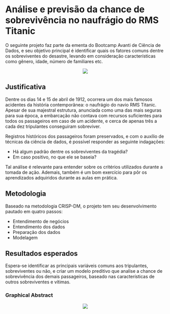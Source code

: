 # Análise e previsão da chance de sobrevivência no naufrágio do RMS Titanic

O seguinte projeto faz parte da ementa do Bootcamp Avanti de Ciência de Dados, e seu objetivo principal é identificar quais os fatores comuns dentre os sobreviventes do desastre, levando em consideração características como gênero, idade, número de familiares etc.
<p align="center">
    <img src="https://media.snl.no/media/26196/standard_compressed_RMS_Titanic_3.jpg" />
</p>

## Justificativa
Dentre os dias 14 e 15 de abril de 1912, ocorrera um dos mais famosos acidentes da história contemporânea: o naufrágio do navio RMS Titanic. Apesar de sua majestral estrutura, anunciada como uma das mais seguras para sua época, a embarcação não contava com recursos suficientes para todos os passageiros em caso de um acidente, e cerca de apenas três a cada dez tripulantes conseguiram sobreviver. 

Registros históricos dos passageiros foram preservados, e com o auxílio de técnicas da ciência de dados, é possível responder as seguinte indagações: 
- Há algum padrão dentre os sobreviventes da tragédia? 
- Em caso positivo, no que ele se baseia?

Tal análise é relevante para entender sobre os critérios utilizados durante a tomada de ação. Ademais, também é um bom exercício para pôr os aprendizados adquiridos durante as aulas em prática.

## Metodologia

Baseado na metodologia CRISP-DM, o projeto tem seu desenvolvimento pautado em quatro passos:
 - Entendimento de negócios 
 - Entendimento dos dados
 - Preparação dos dados
 - Modelagem
 
## Resultados esperados
 
Espera-se identificar as principais variáveis comuns aos tripulantes, sobreviventes ou não, e criar um modelo preditivo que analise a chance de sobrevivência dos demais passageiros, baseado nas características de outros sobreviventes e vítimas. 

### Graphical Abstract
<p align="center">
    <img src="https://postimg.cc/v4qfxfWS" />
</p>

 